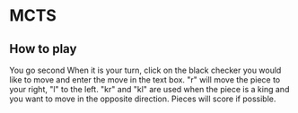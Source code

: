 # MCTS

## How to play
You go second
When it is your turn, click on the black checker you would like to move and enter the move in the text box. "r" will move the piece to your right, "l" to the left. "kr" and "kl" are used when the piece is a king and you want to move in the opposite direction.
Pieces will score if possible.
